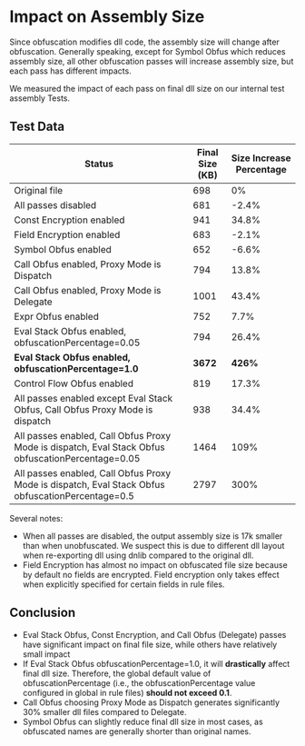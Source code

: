 # Impact on Assembly Size

Since obfuscation modifies dll code, the assembly size will change after obfuscation. Generally speaking, except for Symbol Obfus which reduces assembly size, all other obfuscation passes will increase assembly size, but each pass has different impacts.

We measured the impact of each pass on final dll size on our internal test assembly Tests.

## Test Data

|Status|Final Size (KB)|Size Increase Percentage|
|-|-|-|
|Original file|698|0%|
|All passes disabled|681|-2.4%|
|Const Encryption enabled|941|34.8%|
|Field Encryption enabled|683|-2.1%|
|Symbol Obfus enabled|652|-6.6%|
|Call Obfus enabled, Proxy Mode is Dispatch|794|13.8%|
|Call Obfus enabled, Proxy Mode is Delegate|1001|43.4%|
|Expr Obfus enabled|752|7.7%|
|Eval Stack Obfus enabled, obfuscationPercentage=0.05|794|26.4%|
|**Eval Stack Obfus enabled, obfuscationPercentage=1.0**|**3672**|**426%**|
|Control Flow Obfus enabled|819|17.3%|
|All passes enabled except Eval Stack Obfus, Call Obfus Proxy Mode is dispatch|938|34.4%|
|All passes enabled, Call Obfus Proxy Mode is dispatch, Eval Stack Obfus obfuscationPercentage=0.05|1464|109%|
|All passes enabled, Call Obfus Proxy Mode is dispatch, Eval Stack Obfus obfuscationPercentage=0.5|2797|300%|

Several notes:

- When all passes are disabled, the output assembly size is 17k smaller than when unobfuscated. We suspect this is due to different dll layout when re-exporting dll using dnlib compared to the original dll.
- Field Encryption has almost no impact on obfuscated file size because by default no fields are encrypted. Field encryption only takes effect when explicitly specified for certain fields in rule files.

## Conclusion

- Eval Stack Obfus, Const Encryption, and Call Obfus (Delegate) passes have significant impact on final file size, while others have relatively small impact
- If Eval Stack Obfus obfuscationPercentage=1.0, it will **drastically** affect final dll size. Therefore, the global default value of obfuscationPercentage (i.e., the obfuscationPercentage value configured in global in rule files) **should not exceed 0.1**.
- Call Obfus choosing Proxy Mode as Dispatch generates significantly 30% smaller dll files compared to Delegate.
- Symbol Obfus can slightly reduce final dll size in most cases, as obfuscated names are generally shorter than original names.
